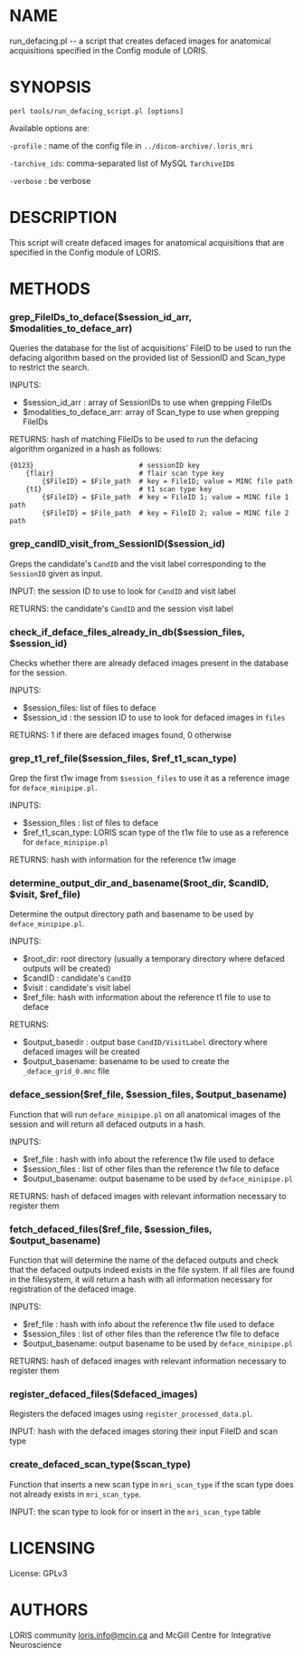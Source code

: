 # NAME

run\_defacing.pl -- a script that creates defaced images for anatomical
acquisitions specified in the Config module of LORIS.

# SYNOPSIS

`perl tools/run_defacing_script.pl [options]`

Available options are:

`-profile`     : name of the config file in `../dicom-archive/.loris_mri`

`-tarchive_ids`: comma-separated list of MySQL `TarchiveID`s

`-verbose`     : be verbose

# DESCRIPTION

This script will create defaced images for anatomical acquisitions that are
specified in the Config module of LORIS.

# METHODS

### grep\_FileIDs\_to\_deface($session\_id\_arr, $modalities\_to\_deface\_arr)

Queries the database for the list of acquisitions' FileID to be used to run the
defacing algorithm based on the provided list of SessionID and Scan\_type to
restrict the search.

INPUTS:
  - $session\_id\_arr          : array of SessionIDs to use when grepping FileIDs
  - $modalities\_to\_deface\_arr: array of Scan\_type to use when grepping FileIDs

RETURNS: hash of matching FileIDs to be used to run the defacing algorithm
         organized in a hash as follows:

    {0123}                          # sessionID key
        {flair}                     # flair scan type key
            {$FileID} = $File_path  # key = FileID; value = MINC file path
        {t1}                        # t1 scan type key
            {$FileID} = $File_path  # key = FileID 1; value = MINC file 1 path
            {$FileID} = $File_path  # key = FileID 2; value = MINC file 2 path

### grep\_candID\_visit\_from\_SessionID($session\_id)

Greps the candidate's `CandID` and the visit label corresponding to the
`SessionID` given as input.

INPUT: the session ID to use to look for `CandID` and visit label

RETURNS: the candidate's `CandID` and the session visit label

### check\_if\_deface\_files\_already\_in\_db($session\_files, $session\_id)

Checks whether there are already defaced images present in the database for
the session.

INPUTS:
  - $session\_files: list of files to deface
  - $session\_id   : the session ID to use to look for defaced images in `files`

RETURNS: 1 if there are defaced images found, 0 otherwise

### grep\_t1\_ref\_file($session\_files, $ref\_t1\_scan\_type)

Grep the first t1w image from `$session_files` to use it as a reference image for
`deface_minipipe.pl`.

INPUTS:
  - $session\_files   : list of files to deface
  - $ref\_t1\_scan\_type: LORIS scan type of the t1w file to use as a reference
                       for `deface_minipipe.pl`

RETURNS: hash with information for the reference t1w image

### determine\_output\_dir\_and\_basename($root\_dir, $candID, $visit, $ref\_file)

Determine the output directory path and basename to be used by `deface_minipipe.pl`.

INPUTS:
  - $root\_dir: root directory (usually a temporary directory where defaced outputs
               will be created)
  - $candID  : candidate's `CandID`
  - $visit   : candidate's visit label
  - $ref\_file: hash with information about the reference t1 file to use to deface

RETURNS:
  - $output\_basedir : output base `CandID/VisitLabel` directory where defaced images
                      will be created
  - $output\_basename: basename to be used to create the `_deface_grid_0.mnc` file

### deface\_session($ref\_file, $session\_files, $output\_basename)

Function that will run `deface_minipipe.pl` on all anatomical images of the session
and will return all defaced outputs in a hash.

INPUTS:
  - $ref\_file       : hash with info about the reference t1w file used to deface
  - $session\_files  : list of other files than the reference t1w file to deface
  - $output\_basename: output basename to be used by `deface_minipipe.pl`

RETURNS: hash of defaced images with relevant information necessary to register them

### fetch\_defaced\_files($ref\_file, $session\_files, $output\_basename)

Function that will determine the name of the defaced outputs and check that the
defaced outputs indeed exists in the file system. If all files are found in the
filesystem, it will return a hash with all information necessary for registration
of the defaced image.

INPUTS:
  - $ref\_file       : hash with info about the reference t1w file used to deface
  - $session\_files  : list of other files than the reference t1w file to deface
  - $output\_basename: output basename to be used by `deface_minipipe.pl`

RETURNS: hash of defaced images with relevant information necessary to register them

### register\_defaced\_files($defaced\_images)

Registers the defaced images using `register_processed_data.pl`.

INPUT: hash with the defaced images storing their input FileID and scan type

### create\_defaced\_scan\_type($scan\_type)

Function that inserts a new scan type in `mri_scan_type` if the scan type does not
already exists in `mri_scan_type`.

INPUT: the scan type to look for or insert in the `mri_scan_type` table

# LICENSING

License: GPLv3

# AUTHORS

LORIS community <loris.info@mcin.ca> and McGill Centre for Integrative
Neuroscience
